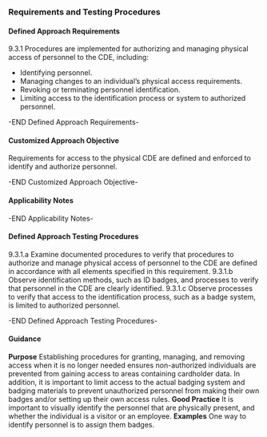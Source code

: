 ### Requirements and Testing Procedures

#### Defined Approach Requirements
9.3.1 Procedures are implemented for authorizing and managing physical access of personnel to the CDE, including:
- Identifying personnel.
- Managing changes to an individual’s physical access requirements.
- Revoking or terminating personnel identification.
- Limiting access to the identification process or system to authorized personnel.

-END Defined Approach Requirements- 
#### Customized Approach Objective
Requirements for access to the physical CDE are defined and enforced to identify and authorize personnel.

-END Customized Approach Objective- 
#### Applicability Notes



-END Applicability Notes- 
#### Defined Approach Testing Procedures
9.3.1.a Examine documented procedures to verify that procedures to authorize and manage physical access of personnel to the CDE are defined in accordance with all elements specified in this requirement.
9.3.1.b Observe identification methods, such as ID badges, and processes to verify that personnel in the CDE are clearly identified.
9.3.1.c Observe processes to verify that access to the identification process, such as a badge system, is limited to authorized personnel.

-END Defined Approach Testing Procedures- 
#### Guidance
**Purpose**
Establishing procedures for granting, managing, and removing access when it is no longer needed ensures non-authorized individuals are prevented from gaining access to areas containing cardholder data. In addition, it is important to limit access to the actual badging system and badging materials to prevent unauthorized personnel from making their own badges and/or setting up their own access rules.
**Good Practice**
It is important to visually identify the personnel that are physically present, and whether the individual is a visitor or an employee.
**Examples**
One way to identify personnel is to assign them badges.
